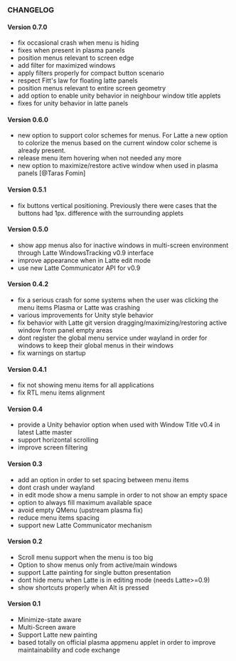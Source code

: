 ### CHANGELOG

#### Version 0.7.0

* fix occasional crash when menu is hiding
* fixes when present in plasma panels
* position menus relevant to screen edge
* add filter for maximized windows
* apply filters properly for compact button scenario
* respect Fitt's law for floating latte panels
* position menus relevant to entire screen geometry
* add option to enable unity behavior in neighbour window title applets
* fixes for unity behavior in latte panels

#### Version 0.6.0

* new option to support color schemes for menus. For Latte a new option to colorize the menus based on the current window color scheme is already present.
* release menu item hovering when not needed any more
* new option to maximize/restore active window when used in plasma panels [@Taras Fomin]

#### Version 0.5.1

* fix buttons vertical positioning. Previously there were cases that the buttons had 1px. difference with the surrounding applets

#### Version 0.5.0

* show app menus also for inactive windows in multi-screen environment through Latte WindowsTracking v0.9 interface
* improve appearance when in Latte edit mode
* use new Latte Communicator API for v0.9

#### Version 0.4.2

* fix a serious crash for some systems when the user was clicking the menu items Plasma or Latte was crashing
* various improvements for Unity style behavior
* fix behavior with Latte git version dragging/maximizing/restoring active window from panel empty areas
* dont register the global menu service under wayland in order for windows to keep their global menus in their windows
* fix warnings on startup


#### Version 0.4.1

* fix not showing menu items for all applications
* fix RTL menu items alignment

#### Version 0.4

* provide a Unity behavior option when used with Window Title v0.4 in latest Latte master
* support horizontal scrolling
* improve screen filtering

#### Version 0.3

* add an option in order to set spacing between menu items
* dont crash under wayland
* in edit mode show a menu sample in order to not show an empty space
* option to always fill maximum available space
* avoid empty QMenu (upstream plasma fix)
* reduce menu items spacing
* support new Latte Communicator mechanism

#### Version 0.2

* Scroll menu support when the menu is too big
* Option to show menus only from active/main windows
* support Latte painting for single button presentation
* dont hide menu when Latte is in editing mode (needs Latte>=0.9)
* show shortcuts properly when Alt is pressed

#### Version 0.1

* Minimize-state aware
* Multi-Screen aware
* Support Latte new painting
* based totally on official plasma appmenu applet in order to improve maintainability and code exchange
